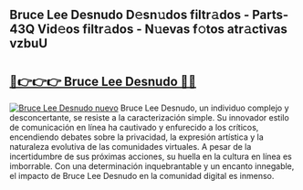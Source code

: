 ## Bruce Lee Desnudo D𝚎sn𝚞dos filtr𝚊dos - Parts-43Q Vid𝚎os filtr𝚊dos - N𝚞evas f𝚘tos atr𝚊ctivas vzbuU

# <h2><a href="http://mb2e8yc.tromn.icu/?c=Bruce+Lee+Desnudo">🔗👉👉👉 Bruce Lee Desnudo 🔗🔗</a></h2>

[![Bruce Lee Desnudo nuevo](https://i.imgur.com/pEAQMta.gif)](http://mb2e8yc.tromn.icu/?c=Bruce+Lee+Desnudo)
Bruce Lee Desnudo, un individuo complejo y desconcertante, se resiste a la caracterización simple. Su innovador estilo de comunicación en línea ha cautivado y enfurecido a los críticos, encendiendo debates sobre la privacidad, la expresión artística y la naturaleza evolutiva de las comunidades virtuales. A pesar de la incertidumbre de sus próximas acciones, su huella en la cultura en línea es imborrable. Con una determinación inquebrantable y un encanto innegable, el impacto de Bruce Lee Desnudo en la comunidad digital es inmenso.
